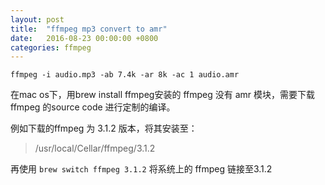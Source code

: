 ```yaml
---
layout: post
title:  "ffmpeg mp3 convert to amr"
date:   2016-08-23 00:00:00 +0800
categories: ffmpeg
---
```


`ffmpeg -i audio.mp3 -ab 7.4k -ar 8k -ac 1 audio.amr`

在mac os下，用brew install ffmpeg安装的 ffmpeg 没有 amr 模块，需要下载 ffmpeg 的source code 进行定制的编译。

例如下载的ffmpeg 为 3.1.2 版本，将其安装至：

> /usr/local/Cellar/ffmpeg/3.1.2

再使用 `brew switch ffmpeg 3.1.2` 将系统上的 ffmpeg 链接至3.1.2